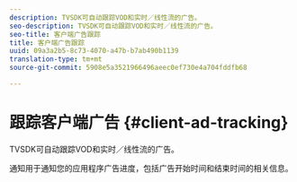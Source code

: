 ```yaml
---
description: TVSDK可自动跟踪VOD和实时／线性流的广告。
seo-description: TVSDK可自动跟踪VOD和实时／线性流的广告。
seo-title: 客户端广告跟踪
title: 客户端广告跟踪
uuid: 09a3a2b5-8c73-4070-a47b-b7ab490b1139
translation-type: tm+mt
source-git-commit: 5908e5a3521966496aeec0ef730e4a704fddfb68

---
```



# 跟踪客户端广告 {#client-ad-tracking}

TVSDK可自动跟踪VOD和实时／线性流的广告。

通知用于通知您的应用程序广告进度，包括广告开始时间和结束时间的相关信息。
